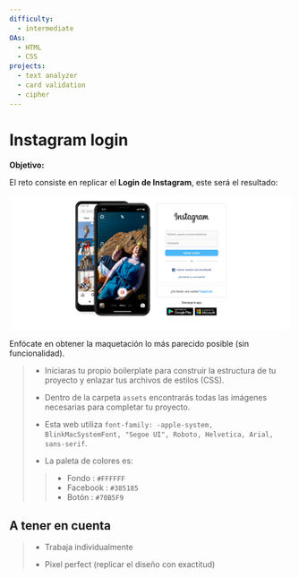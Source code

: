 ```yaml
---
difficulty:
  - intermediate
OAs:
  - HTML
  - CSS
projects:
  - text analyzer
  - card validation
  - cipher
---
```


# Instagram login

__Objetivo:__

El reto consiste en replicar el __Login de Instagram__, este será el resultado:

![Instagram login](fullpage.png)

Enfócate en obtener la maquetación
lo más parecido posible (sin funcionalidad).

> - Iniciaras tu propio boilerplate para construir la estructura de tu proyecto y
enlazar tus archivos de estilos (CSS).
>
> - Dentro de la carpeta `assets` encontrarás todas
 las imágenes necesarias para completar tu proyecto.
>
> - Esta web utiliza `font-family: -apple-system, BlinkMacSystemFont,
"Segoe UI", Roboto, Helvetica, Arial,
sans-serif`.
>
> - La paleta de colores es:
> >
> > - Fondo : `#FFFFFF`
> > - Facebook : `#385185`
> > - Botón : `#70B5F9`
>

## A tener en cuenta

> - Trabaja individualmente
>
> - Pixel perfect (replicar el diseño con exactitud)
>

